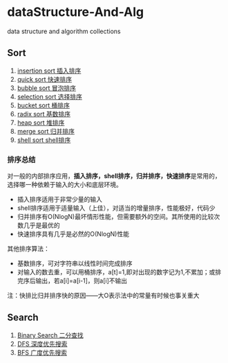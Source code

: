 # dataStructure-And-Alg
data structure and algorithm collections

## Sort
1.  [insertion sort 插入排序](https://github.com/strawdiving/dataStructure-And-Alg/blob/master/sort/insertion%20sort.md)
2.  [quick sort 快速排序](https://github.com/strawdiving/dataStructure-And-Alg/blob/master/sort/quick%20sort.md)
3.  [bubble sort 冒泡排序](https://github.com/strawdiving/dataStructure-And-Alg/blob/master/sort/bubble%20sort.md)
4.  [selection sort 选择排序](https://github.com/strawdiving/dataStructure-And-Alg/blob/master/sort/selection%20sort.md)
5.  [bucket sort 桶排序](https://github.com/strawdiving/dataStructure-And-Alg/blob/master/sort/bucket%20sort.md)
6.  [radix sort 基数排序](https://github.com/strawdiving/dataStructure-And-Alg/blob/master/sort/Radix%20Sort.md)
7.  [heap sort 堆排序](https://github.com/strawdiving/dataStructure-And-Alg/blob/master/sort/heap%20sort.md)
8.  [merge sort 归并排序](https://github.com/strawdiving/dataStructure-And-Alg/blob/master/sort/merge%20sort.md)
9.  [shell sort shell排序](https://github.com/strawdiving/dataStructure-And-Alg/blob/master/sort/shell%20sort.md)

### 排序总结
对一般的内部排序应用，**插入排序，shell排序，归并排序，快速排序**是常用的，选择哪一种依赖于输入的大小和底层环境。
- 插入排序适用于非常少量的输入
- shell排序适用于适量输入（上佳），对适当的增量排序，性能极好，代码少
- 归并排序有O(NlogN)最坏情形性能，但需要额外的空间。其所使用的比较次数几乎是最优的
- 快速排序具有几乎是必然的O(NlogN)性能

其他排序算法：
- 基数排序，可对字符串以线性时间完成排序
- 对输入的数去重，可以用桶排序，a[t]=1,即对出现的数字记为1,不累加；或排完序后输出，若a[i]=a[i-1]，则a[i]不输出

注：快排比归并排序快的原因——大O表示法中的常量有时候也事关重大


## Search
1. [Binary Search 二分查找](https://github.com/strawdiving/dataStructure-And-Alg/blob/master/search/Binary%20Search.md)
2. [DFS 深度优先搜索](https://github.com/strawdiving/dataStructure-And-Alg/blob/master/search/DFS.md)
3. [BFS 广度优先搜索](https://github.com/strawdiving/dataStructure-And-Alg/blob/master/search/BFS.md)

